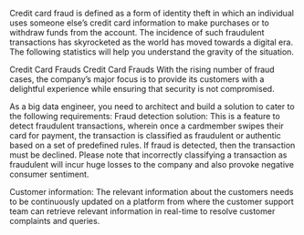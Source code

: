 Credit card fraud is defined as a form of identity theft in which an individual uses someone else’s credit card information to make purchases or to withdraw funds from the account. The incidence of such fraudulent transactions has skyrocketed as the world has moved towards a digital era. The following statistics will help you understand the gravity of the situation.
 

Credit Card Frauds
Credit Card Frauds
With the rising number of fraud cases, the company’s major focus is to provide its customers with a delightful experience while ensuring that security is not compromised.

As a big data engineer, you need to architect and build a solution to cater to the following requirements:
Fraud detection solution: This is a feature to detect fraudulent transactions, wherein once a cardmember swipes their card for payment, the transaction is classified as fraudulent or authentic based on a set of predefined rules. If fraud is detected, then the transaction must be declined. Please note that incorrectly classifying a transaction as fraudulent will incur huge losses to the company and also provoke negative consumer sentiment. 

Customer information: The relevant information about the customers needs to be continuously updated on a platform from where the customer support team can retrieve relevant information in real-time to resolve customer complaints and queries.
